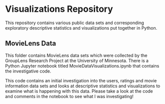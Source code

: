 # Visualizations Repository

This repository contains various public data sets and corresponding exploratory descriptive statistics and visualizations put together in Python.

## MovieLens Data
This folder contains MovieLens data sets which were collected by the GroupLens Research Project at the University of Minnesota. There is a Python Jupyter notebook titled MovieDataVisualizations.ipynb that contains the investigative code.

This code contains an initial investigation into the users, ratings and movie information data sets and looks at descriptive statistics and visualizations to examine what is happening with this data. Please take a look at the code and comments in the notebook to see what I was investigating!